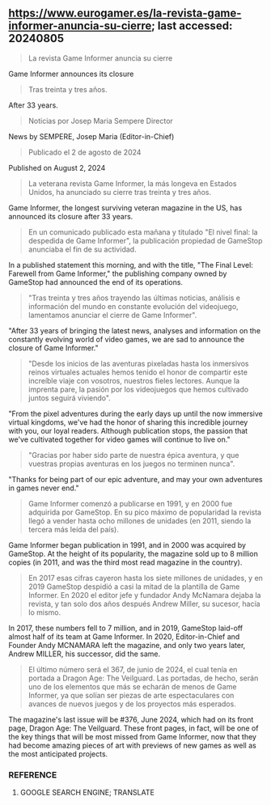 ## https://www.eurogamer.es/la-revista-game-informer-anuncia-su-cierre; last accessed: 20240805

> La revista Game Informer anuncia su cierre

Game Informer announces its closure

> Tras treinta y tres años.

After 33 years.

> Noticias por Josep Maria Sempere Director

News by SEMPERE, Josep Maria (Editor-in-Chief)

> Publicado el 2 de agosto de 2024

Published on August 2, 2024

> La veterana revista Game Informer, la más longeva en Estados Unidos, ha anunciado su cierre tras treinta y tres años.

Game Informer, the longest surviving veteran magazine in the US, has announced its closure after 33 years.

> En un comunicado publicado esta mañana y titulado "El nivel final: la despedida de Game Informer", la publicación propiedad de GameStop anunciaba el fin de su actividad.

In a published statement this morning, and with the title, "The Final Level: Farewell from Game Informer," the publishing company owned by GameStop had announced the end of its operations.

> "Tras treinta y tres años trayendo las últimas noticias, análisis e información del mundo en constante evolución del videojuego, lamentamos anunciar el cierre de Game Informer".

"After 33 years of bringing the latest news, analyses and information on the constantly evolving world of video games, we are sad to announce the closure of Game Informer."

> "Desde los inicios de las aventuras pixeladas hasta los inmersivos reinos virtuales actuales hemos tenido el honor de compartir este increíble viaje con vosotros, nuestros fieles lectores. Aunque la imprenta pare, la pasión por los videojuegos que hemos cultivado juntos seguirá viviendo".

"From the pixel adventures during the early days up until the now immersive virtual kingdoms, we've had the honor of sharing this incredible journey with you, our loyal readers. Although publication stops, the passion that we've cultivated together for video games will continue to live on."

> "Gracias por haber sido parte de nuestra épica aventura, y que vuestras propias aventuras en los juegos no terminen nunca".

"Thanks for being part of our epic adventure, and may your own adventures in games never end."

> Game Informer comenzó a publicarse en 1991, y en 2000 fue adquirida por GameStop. En su pico máximo de popularidad la revista llegó a vender hasta ocho millones de unidades (en 2011, siendo la tercera más leída del país).

Game Informer began publication in 1991, and in 2000 was acquired by GameStop. At the height of its popularity, the magazine sold up to 8 million copies (in 2011, and was the third most read magazine in the country).

> En 2017 esas cifras cayeron hasta los siete millones de unidades, y en 2019 GameStop despidió a casi la mitad de la plantilla de Game Informer. En 2020 el editor jefe y fundador Andy McNamara dejaba la revista, y tan solo dos años después Andrew Miller, su sucesor, hacía lo mismo.

In 2017, these numbers fell to 7 million, and in 2019, GameStop laid-off almost half of its team at Game Informer. In 2020, Editor-in-Chief and Founder Andy MCNAMARA left the magazine, and only two years later, Andrew MILLER, his successor, did the same.

> El último número será el 367, de junio de 2024, el cual tenía en portada a Dragon Age: The Veilguard. Las portadas, de hecho, serán uno de los elementos que más se echarán de menos de Game Informer, ya que solían ser piezas de arte espectaculares con avances de nuevos juegos y de los proyectos más esperados. 

The magazine's last issue will be #376, June 2024, which had on its front page, Dragon Age: The Veilguard. These front pages, in fact, will be one of the key things that will be most missed from Game Informer, now that they had become amazing pieces of art with previews of new games as well as the most anticipated projects.


### REFERENCE

1) GOOGLE SEARCH ENGINE; TRANSLATE
